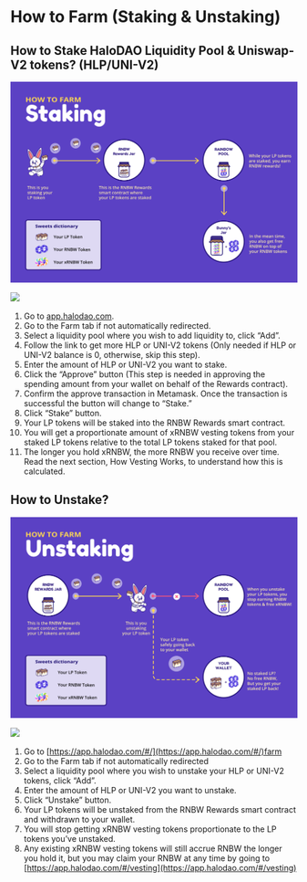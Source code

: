 # How to Farm (Staking & Unstaking)

## **How to Stake HaloDAO Liquidity Pool & Uniswap-V2 tokens? (HLP/**UNI-V2**)**

![](<../../.gitbook/assets/HaloDAO-Staking (1).png>)

![](../../.gitbook/assets/how-to-stake-mainnet.gif)

1. Go to [app.halodao.com](http://app.halodao.com).
2. Go to the Farm tab if not automatically redirected.
3. Select a liquidity pool where you wish to add liquidity to, click “Add”.
4. Follow the link to get more HLP or UNI-V2 tokens (Only needed if HLP or UNI-V2 balance is 0, otherwise, skip this step).
5. Enter the amount of HLP or UNI-V2 you want to stake.
6. Click the “Approve” button (This step is needed in approving the spending amount from your wallet on behalf of the Rewards contract).
7. Confirm the approve transaction in Metamask. Once the transaction is successful the button will change to “Stake.”
8. Click “Stake” button.
9. Your LP tokens will be staked into the RNBW Rewards smart contract.
10. You will get a proportionate amount of xRNBW vesting tokens from your staked LP tokens relative to the total LP tokens staked for that pool.
11. The longer you hold xRNBW, the more RNBW you receive over time. Read the next section, How Vesting Works, to understand how this is calculated.

## **How to Unstake?**

![](<../../.gitbook/assets/HaloDAO-Unstaking (1).png>)

![](../../.gitbook/assets/how-to-unstake-mainnet.gif)

1. Go to [https://app.halodao.com/#/](https://app.halodao.com/#/)farm
2. Go to the Farm tab if not automatically redirected
3. Select a liquidity pool where you wish to unstake your HLP or UNI-V2 tokens, click “Add”.
4. Enter the amount of HLP or UNI-V2 you want to unstake.
5. Click “Unstake” button.
6. Your LP tokens will be unstaked from the RNBW Rewards smart contract and withdrawn to your wallet.
7. You will stop getting xRNBW vesting tokens proportionate to the LP tokens you’ve unstaked.
8. Any existing xRNBW vesting tokens will still accrue RNBW the longer you hold it, but you may claim your RNBW at any time by going to [https://app.halodao.com/#/vesting](https://app.halodao.com/#/vesting)
